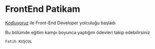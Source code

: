 # FrontEnd Patikam 
[Kodluyoruz](https://kodluyoruz.org) ile Front-End Developer yolculuğu başladı

Bu bölümde eğitim kampı boyunca yaptığım ödevleri takip edebilirsiniz

```
Fatih KUŞCUL
```